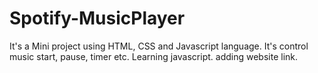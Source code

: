 # Spotify-MusicPlayer
It's a Mini project using HTML, CSS and Javascript language. It's control music start, pause, timer etc. Learning javascript.
adding website link.
